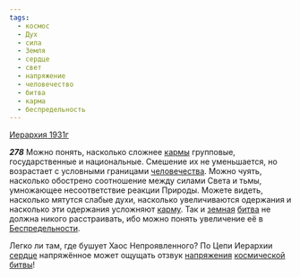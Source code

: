 ```yaml
---
tags:
  - космос
  - Дух
  - сила
  - Земля
  - сердце
  - свет
  - напряжение
  - человечество
  - битва
  - карма
  - беспредельность
---
```


[Иерархия 1931г](/agni/1931)

___278___
Можно понять, насколько сложнее [кармы](/tag/#карма) групповые, государственные и национальные. Смешение их не уменьшается, но возрастает с условными границами [человечества](/tag/#человечество). Можно чуять, насколько обострено соотношение между силами Света и тьмы, умножающее несоответствие реакции Природы. Можете видеть, насколько мятутся слабые духи, насколько увеличиваются одержания и насколько эти одержания усложняют [карму](/tag/#карма). Так и [земная](/tag/#Земля) [битва](/tag/#битва) не должна никого расстраивать, ибо можно понять увеличение её в [Беспредельности](/tag/#беспредельность).   

Легко ли там, где бушует Хаос Непроявленного? По Цепи Иерархии [сердце](/tag/#сердце) напряжённое может ощущать отзвук [напряжения](/tag/#напряжение) [космической](/tag/#космос) [битвы](/tag/#битва)!   

